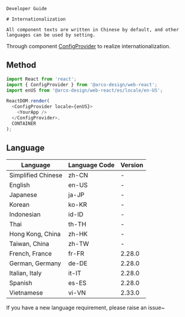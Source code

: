 `````
Developer Guide

# Internationalization

All component texts are written in Chinese by default, and other languages can be used by setting.
`````

Through component [ConfigProvider](/react/components/config-provider) to realize internationalization.

## Method

```js
import React from 'react';
import { ConfigProvider } from '@arco-design/web-react';
import enUS from '@arco-design/web-react/es/locale/en-US';

ReactDOM.render(
  <ConfigProvider locale={enUS}>
    <YourApp />
  </ConfigProvider>,
  CONTAINER
);
```

## Language

|Language|Language Code|Version|
|---|---|---|
|Simplified Chinese|zh-CN|-|
|English|en-US|-|
|Japanese|ja-JP|-|
|Korean|ko-KR|-|
|Indonesian|id-ID|-|
|Thai|th-TH|-|
|Hong Kong, China|zh-HK|-|
|Taiwan, China|zh-TW|-|
|French, France|fr-FR|2.28.0|
|German, Germany|de-DE|2.28.0|
|Italian, Italy|it-IT|2.28.0|
|Spanish|es-ES|2.28.0|
|Vietnamese|vi-VN|2.33.0|

If you have a new language requirement, please raise an issue~
